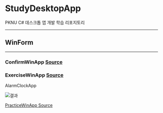 # StudyDesktopApp
PKNU C# 데스크톱 앱 개발 학습 리포지토리

----------------------------------------------------------------

## WinForm

<hr>

### ConfirmWinApp [Source](https://github.com/Kang0325/StudyDesktopApp/tree/main/WinformApp/ConfirmWinApp)

### ExerciseWinApp [Source](https://github.com/Kang0325/StudyDesktopApp/tree/main/WinformApp/ExerciseWinApp)

AlarmClockApp

![결과](ref.ExerciseWinApp/AlarmClock.png)

[PracticeWinApp Source](https://github.com/Kang0325/StudyDesktopApp/tree/main/WinformApp/PracticeWinApp)
